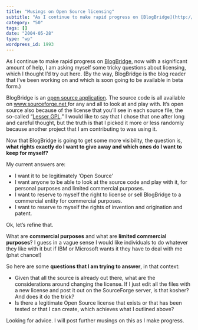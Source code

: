 ```yaml
---
title: "Musings on Open Source licensing"
subtitle: "As I continue to make rapid progress on [BlogBridge](http://www.blogbridge.com/), now with a signifi..."
category: "50"
tags: []
date: "2004-05-28"
type: "wp"
wordpress_id: 1993
---
```

As I continue to make rapid progress on [BlogBridge](http://www.blogbridge.com/), now with a significant amount of help, I am asking myself some tricky questions about licensing, which I thought I’d try out here. (By the way, BlogBridge is the blog reader that I’ve been working on and which is soon going to be available in beta form.) 

BlogBridge is an [open source application](http://opensource.org/docs/definition.php). The source code is all available on [www.sourceforge.net ](https://sourceforge.net/projects/blogbridge/)for any and all to look at and play with. It’s open source also because of the license that you’ll see in each source file, the so-called “[Lesser GPL](http://opensource.org/licenses/lgpl-license.php).” I would like to say that I chose that one after long and careful thought, but the truth is that I picked it more or less randomly because another project that I am contributing to was using it. 

Now that BlogBridge is going to get some more visibility, the question is, **what rights exactly do I want to give away and which ones do I want to keep for myself?** 

My current answers are: 

- I want it to be legitimately ‘Open Source’
- I want anyone to be able to look at the source code and play with it, for personal purposes and limited commercial purposes.
- I want to reserve to myself the right to license or sell BlogBridge to a commercial entity for commercial purposes.
- I want to reserve to myself the rights of invention and origination and patent.

Ok, let’s refine that.

What are **commercial purposes** and what are **limited commercial purposes**? I guess in a vague sense I would like individuals to do whatever they like with it but if IBM or Microsoft wants it they have to deal with me (phat chance!)

So here are some **questions that I am trying to answer**, in that context:

- Given that all the source is already out there, what are the considerations around changing the license. If I just edit all the files with a new license and post it out on the SourceForge server, is that kosher? And does it do the trick?
- Is there a legitimate Open Source license that exists or that has been tested or that I can create, which achieves what I outlined above?

Looking for advice. I will post further musings on this as I make progress.